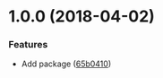 <a name="1.0.0"></a>
# 1.0.0 (2018-04-02)


### Features

* Add package ([65b0410](https://github.com/4Catalyzer/4c-semantic-release-config/commit/65b0410))
